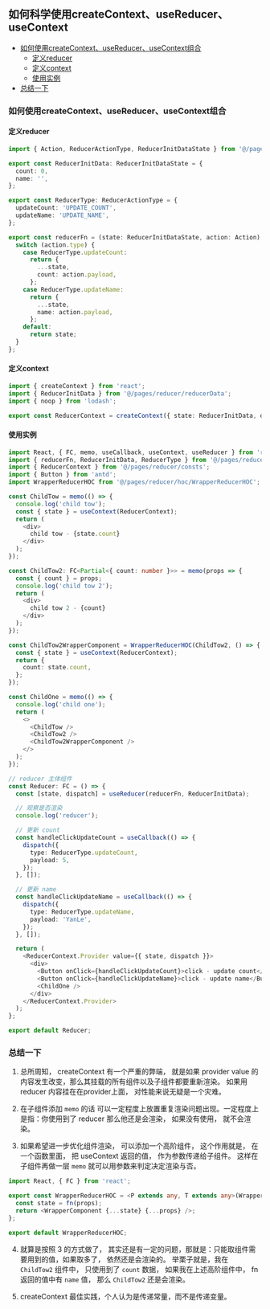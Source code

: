 ## 如何科学使用createContext、useReducer、useContext

<!-- toc -->

- [如何使用createContext、useReducer、useContext组合](#%E5%A6%82%E4%BD%95%E4%BD%BF%E7%94%A8createcontextusereducerusecontext%E7%BB%84%E5%90%88)
  * [定义reducer](#%E5%AE%9A%E4%B9%89reducer)
  * [定义context](#%E5%AE%9A%E4%B9%89context)
  * [使用实例](#%E4%BD%BF%E7%94%A8%E5%AE%9E%E4%BE%8B)
- [总结一下](#%E6%80%BB%E7%BB%93%E4%B8%80%E4%B8%8B)

<!-- tocstop -->

### 如何使用createContext、useReducer、useContext组合

#### 定义reducer
```typescript jsx
import { Action, ReducerActionType, ReducerInitDataState } from '@/pages/reducer/reducerData/interface';

export const ReducerInitData: ReducerInitDataState = {
  count: 0,
  name: '',
};

export const ReducerType: ReducerActionType = {
  updateCount: 'UPDATE_COUNT',
  updateName: 'UPDATE_NAME',
};

export const reducerFn = (state: ReducerInitDataState, action: Action) => {
  switch (action.type) {
    case ReducerType.updateCount:
      return {
        ...state,
        count: action.payload,
      };
    case ReducerType.updateName:
      return {
        ...state,
        name: action.payload,
      };
    default:
      return state;
  }
};
```

#### 定义context
```typescript jsx
import { createContext } from 'react';
import { ReducerInitData } from '@/pages/reducer/reducerData';
import { noop } from 'lodash';

export const ReducerContext = createContext({ state: ReducerInitData, dispatch: noop });
```


#### 使用实例
```typescript jsx
import React, { FC, memo, useCallback, useContext, useReducer } from 'react';
import { reducerFn, ReducerInitData, ReducerType } from '@/pages/reducer/reducerData';
import { ReducerContext } from '@/pages/reducer/consts';
import { Button } from 'antd';
import WrapperReducerHOC from '@/pages/reducer/hoc/WrapperReducerHOC';

const ChildTow = memo(() => {
  console.log('child tow');
  const { state } = useContext(ReducerContext);
  return (
    <div>
      child tow - {state.count}
    </div>
  );
});

const ChildTow2: FC<Partial<{ count: number }>> = memo(props => {
  const { count } = props;
  console.log('child tow 2');
  return (
    <div>
      child tow 2 - {count}
    </div>
  );
});

const ChildTow2WrapperComponent = WrapperReducerHOC(ChildTow2, () => {
  const { state } = useContext(ReducerContext);
  return {
    count: state.count,
  };
});

const ChildOne = memo(() => {
  console.log('child one');
  return (
    <>
      <ChildTow />
      <ChildTow2 />
      <ChildTow2WrapperComponent />
    </>
  );
});

// reducer 主体组件
const Reducer: FC = () => {
  const [state, dispatch] = useReducer(reducerFn, ReducerInitData);

  // 观察是否渲染
  console.log('reducer');

  // 更新 count
  const handleClickUpdateCount = useCallback(() => {
    dispatch({
      type: ReducerType.updateCount,
      payload: 5,
    });
  }, []);

  // 更新 name
  const handleClickUpdateName = useCallback(() => {
    dispatch({
      type: ReducerType.updateName,
      payload: 'YanLe',
    });
  }, []);

  return (
    <ReducerContext.Provider value={{ state, dispatch }}>
      <div>
        <Button onClick={handleClickUpdateCount}>click - update count</Button>
        <Button onClick={handleClickUpdateName}>click - update name</Button>
        <ChildOne />
      </div>
    </ReducerContext.Provider>
  );
};

export default Reducer;
```


### 总结一下
1. 总所周知， createContext 有一个严重的弊端， 就是如果 provider value 的内容发生改变，那么其挂载的所有组件以及子组件都要重新渲染。
如果用 reducer 内容挂在在provider上面， 对性能来说无疑是一个灾难。 
   
2. 在子组件添加 `memo` 的话 可以一定程度上放置重复渲染问题出现。一定程度上是指：你使用到了 reducer 那么他还是会渲染， 如果没有使用， 就不会渲染。

3. 如果希望进一步优化组件渲染， 可以添加一个高阶组件， 这个作用就是， 在一个函数里面， 把 useContext 返回的值， 作为参数传递给子组件。
这样在子组件再做一层 `memo` 就可以用参数来判定决定渲染与否。
```typescript jsx
import React, { FC } from 'react';

export const WrapperReducerHOC = <P extends any, T extends any>(WrapperComponent: FC<P>, fn: Function) => (props: T) => {
  const state = fn(props);
  return <WrapperComponent {...state} {...props} />;
};

export default WrapperReducerHOC;
```

4. 就算是按照 3 的方式做了， 其实还是有一定的问题，那就是：只能取组件需要用到的值，如果取多了， 依然还是会渲染的。
举栗子就是，我在 `ChildTow2` 组件中， 只使用到了 `count` 数据， 如果我在上述高阶组件中， fn 返回的值中有 `name` 值，
那么 `ChildTow2` 还是会渲染。
   
5. createContext 最佳实践，个人认为是传递常量，而不是传递变量。
